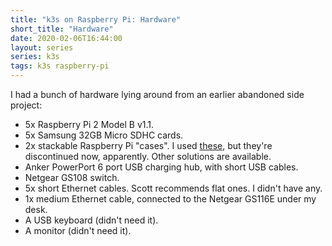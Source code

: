 ```yaml
---
title: "k3s on Raspberry Pi: Hardware"
short_title: "Hardware"
date: 2020-02-06T16:44:00
layout: series
series: k3s
tags: k3s raspberry-pi
---
```


I had a bunch of hardware lying around from an earlier abandoned side project:

- 5x Raspberry Pi 2 Model B v1.1.
- 5x Samsung 32GB Micro SDHC cards.
- 2x stackable Raspberry Pi  "cases". I used [these](https://thepihut.com/products/multi-pi-stackable-raspberry-pi-case), but they're discontinued now, apparently. Other solutions are available.
- Anker PowerPort 6 port USB charging hub, with short USB cables.
- Netgear GS108 switch.
- 5x short Ethernet cables. Scott recommends flat ones. I didn't have any.
- 1x medium Ethernet cable, connected to the Netgear GS116E under my desk.
- A USB keyboard (didn't need it).
- A monitor (didn't need it).
